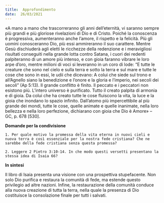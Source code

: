 ```yaml
---
title:  Approfondimento
date:  26/03/2021
---
```


«A mano a mano che trascorreranno gli anni dell’eternità, vi saranno sempre più grandi e più gloriose rivelazioni di Dio e di Cristo. Poiché la conoscenza è progressiva, aumenteranno anche l’amore, il rispetto e la felicità. Più gli uomini conosceranno Dio, più essi ammireranno il suo carattere. Mentre Gesù dischiuderà agli eletti le ricchezze della redenzione e i meravigliosi risultati conseguiti nella grande lotta contro Satana, i cuori dei redenti palpiteranno di un amore più intenso, e con gioia faranno vibrare le loro arpe d’oro, mentre milioni di voci si leveranno in un coro di lode: “E tutte le creature che sono nel cielo e sulla terra e sotto la terra e sul mare e tutte le cose che sono in essi, le udii che dicevano: A colui che siede sul trono e all’Agnello siano la benedizione e l’onore e la gloria e l’imperio, nei secoli dei secoli” (Ap 5:13). Il grande conflitto è finito. Il peccato e i peccatori non esistono più. L’intero universo è purificato. Tutto il creato palpita di armonia e di gioia. Da colui che ha creato tutte le cose fluiscono la vita, la luce e la gioia che inondano lo spazio infinito. Dall’atomo più impercettibile al più grande dei mondi, tutte le cose, quelle animate e quelle inanimate, nella loro bellezza e nella loro perfezione, dichiarano con gioia che Dio è Amore» – GC, p. 678 [530].

**Domande per la condivisione**

`1.	Per quale motivo la promessa della vita eterna in nuovi cieli e nuova terra è così essenziale per la nostra fede cristiana? Che ne sarebbe della fede cristiana senza questa promessa?`

`2.	Leggere 2 Pietro 3:10-14. In che modo questi versetti presentano la stessa idea di Isaia 66?`

**In sintesi**

Il libro di Isaia presenta una visione con una prospettiva stupefacente. Non solo Dio purifica e restaura la comunità di fede, ma estende questo privilegio ad altre nazioni. Infine, la restaurazione della comunità conduce alla nuova creazione di tutta la terra, nella quale la presenza di Dio costituisce la consolazione finale per tutti i salvati.